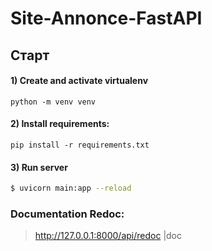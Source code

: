 # Site-Annonce-FastAPI

## Старт

#### 1) Create  and activate virtualenv
    python -m venv venv
  
#### 2) Install requirements:
    pip install -r requirements.txt

#### 3) Run server
```bash
$ uvicorn main:app --reload
```

### Documentation Redoc:
> http://127.0.0.1:8000/api/redoc |doc
